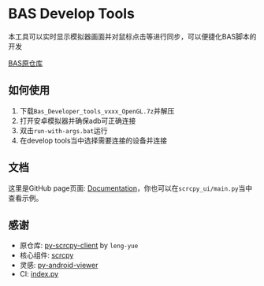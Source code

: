 # BAS Develop Tools

本工具可以实时显示模拟器画面并对鼠标点击等进行同步，可以便捷化BAS脚本的开发

[BAS原仓库](https://github.com/ACGN-Alliance/BlueArchive-Starter-cli)

## 如何使用
1. 下载`Bas_Developer_tools_vxxx_OpenGL.7z`并解压
2. 打开安卓模拟器并确保adb可正确连接
3. 双击`run-with-args.bat`运行
4. 在develop tools当中选择需要连接的设备并连接

## 文档
这里是GitHub page页面: [Documentation](https://leng-yue.github.io/py-scrcpy-client/)，你也可以在`scrcpy_ui/main.py`当中查看示例。

## 感谢
- 原仓库: [py-scrcpy-client](https://github.com/leng-yue/py-scrcpy-client) by `leng-yue`
- 核心组件: [scrcpy](https://github.com/Genymobile/scrcpy)
- 灵感: [py-android-viewer](https://github.com/razumeiko/py-android-viewer)
- CI: [index.py](https://github.com/index-py/index.py)

